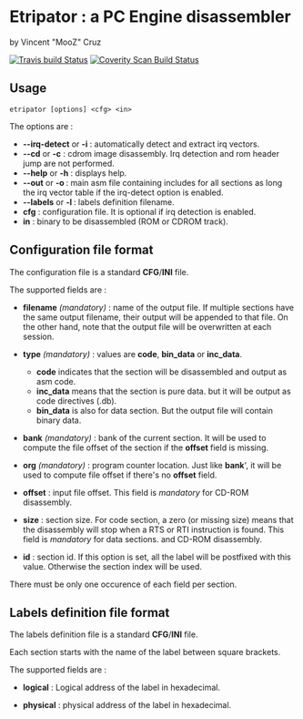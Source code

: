 # Etripator : a PC Engine disassembler
by Vincent "MooZ" Cruz

[![Travis build Status](https://travis-ci.org/BlockoS/Etripator.svg)](https://travis-ci.org/BlockoS/Etripator)
[![Coverity Scan Build Status](https://scan.coverity.com/projects/6483/badge.svg)](https://scan.coverity.com/projects/blockos-etripator)

## Usage
```
etripator [options] <cfg> <in>
```
The options are :
* **--irq-detect** or **-i** : automatically detect and extract irq vectors.
* **--cd** or **-c** : cdrom image disassembly. Irq detection and rom header jump are not performed.
* **--help** or **-h** : displays help.
* **--out** or **-o <file>** : main asm file containing includes for all sections as long the irq vector table if the irq-detect  option is enabled.
* **--labels** or **-l <file>** : labels definition filename.
* **cfg** :  configuration file. It is optional if irq detection is enabled. 
* **in** : binary to be disassembled (ROM or CDROM track).

## Configuration file format

The configuration file is a standard **CFG**/**INI** file.

The supported fields are :
 * **filename** *(mandatory)* : name of the output file. If multiple sections have the same output filename, their output will be appended to that file. On the other hand, note that the output file will be overwritten at each session.
 
 * **type** *(mandatory)* : values are **code**, **bin_data** or **inc_data**.
	* **code** indicates that the section will be disassembled and output as asm code.
    * **inc_data** means that the section is pure data. but it will be output as code directives (.db).
    * **bin_data** is also for data section. But the output file will contain binary data.
    
 * **bank** *(mandatory)* : bank of the current section. It will be used to compute the file offset of the section if the **offset** field is missing.
 
 
 * **org**  *(mandatory)* : program counter location. Just like **bank**', it will be used to compute file offset if there's  no **offset** field.
 
 
 * **offset**  : input file offset. This field is *mandatory* for CD-ROM disassembly.
 
 
 * **size** : section size. For code section, a zero (or missing size) means that the disassembly will stop when a RTS or RTI instruction is found. This field is *mandatory* for data sections. and CD-ROM disassembly.
 
 
 * **id** : section id. If this option is set, all the label will be postfixed with this value. Otherwise the section index will be used.

There must be only one occurence of each field per section.

## Labels definition file format

The labels definition file is a standard **CFG**/**INI** file.

Each section starts with the name of the label between square brackets.

The supported fields are :
 * **logical** : Logical address of the label in hexadecimal.
 
 * **physical** : physical address of the label in hexadecimal.
